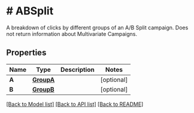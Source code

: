 # # ABSplit
A breakdown of clicks by different groups of an A/B Split campaign. Does not return information about Multivariate Campaigns.

## Properties 


Name | Type | Description | Notes
------------ | ------------- | ------------- | -------------
**A**| [**GroupA**](GroupA.md) |   | [optional]
**B**| [**GroupB**](GroupB.md) |   | [optional]


[[Back to Model list]](../../README.md#models) [[Back to API list]](../../README.md#endpoints) [[Back to README]](../../README.md)

